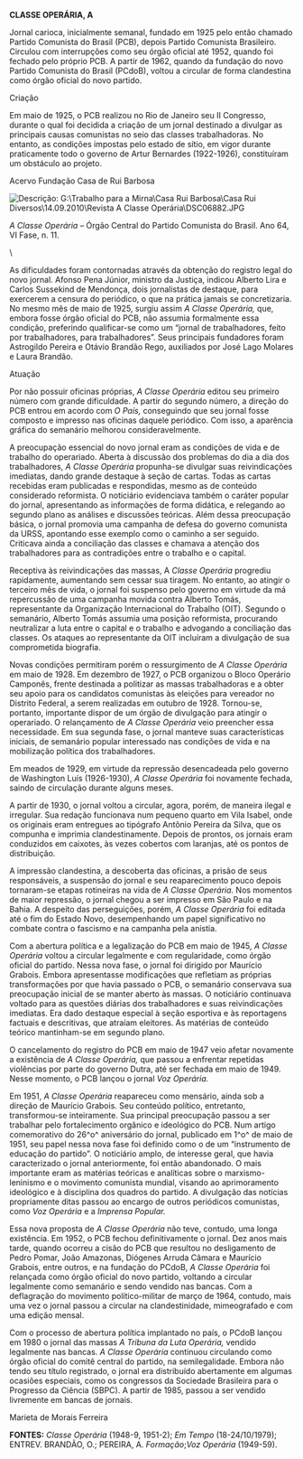 **CLASSE OPERÁRIA, A**

Jornal carioca, inicialmente semanal, fundado em 1925 pelo então chamado
Partido Comunista do Brasil (PCB), depois Partido Comunista Brasileiro.
Circulou com interrupções como seu órgão oficial até 1952, quando foi
fechado pelo próprio PCB. A partir de 1962, quando da fundação do novo
Partido Comunista do Brasil (PCdoB), voltou a circular de forma
clandestina como órgão oficial do novo partido.

Criação

Em maio de 1925, o PCB realizou no Rio de Janeiro seu II Congresso,
durante o qual foi decidida a criação de um jornal destinado a divulgar
as principais causas comunistas no seio das classes trabalhadoras. No
entanto, as condições impostas pelo estado de sítio, em vigor durante
praticamente todo o governo de Artur Bernardes (1922-1926), constituíram
um obstáculo ao projeto.

Acervo Fundação Casa de Rui Barbosa

![Descrição: G:\\Trabalho para a Mirna\\Casa Rui Barbosa\\Casa Rui
Diversos\\14.09.2010\\Revista A Classe
Operária\\DSC06882.JPG](CLASSE%20OPER%c3%81RIA,%20A_arquivos/image003.jpg)

*A Classe Operária* – Órgão Central do Partido Comunista do Brasil. Ano
64, VI Fase, n. 11.

\

As dificuldades foram contornadas através da obtenção do registro legal
do novo jornal. Afonso Pena Júnior, ministro da Justiça, indicou Alberto
Lira e Carlos Sussekind de Mendonça, dois jornalistas de destaque, para
exercerem a censura do periódico, o que na prática jamais se
concretizaria. No mesmo mês de maio de 1925, surgiu assim *A Classe
Operária,* que, embora fosse órgão oficial do PCB, não assumia
formalmente essa condição, preferindo qualificar-se como um “jornal de
trabalhadores, feito por trabalhadores, para trabalhadores”. Seus
principais fundadores foram Astrogildo Pereira e Otávio Brandão Rego,
auxiliados por José Lago Molares e Laura Brandão.

Atuação

Por não possuir oficinas próprias, *A Classe* *Operária* editou seu
primeiro número com grande dificuldade. A partir do segundo número, a
direção do PCB entrou em acordo com *O País,* conseguindo que seu jornal
fosse composto e impresso nas oficinas daquele periódico. Com isso, a
aparência gráfica do semanário melhorou consideravelmente.

A preocupação essencial do novo jornal eram as condições de vida e de
trabalho do operariado. Aberta à discussão dos problemas do dia a dia
dos trabalhadores, *A Classe Operária* propunha-se divulgar suas
reivindicações imediatas, dando grande destaque à seção de cartas. Todas
as cartas recebidas eram publicadas e respondidas, mesmo as de conteúdo
considerado reformista. O noticiário evidenciava também o caráter
popular do jornal, apresentando as informações de forma didática, e
relegando ao segundo plano as análises e discussões teóricas. Além dessa
preocupação básica, o jornal promovia uma campanha de defesa do governo
comunista da URSS, apontando esse exemplo como o caminho a ser seguido.
Criticava ainda a conciliação das classes e chamava a atenção dos
trabalhadores para as contradições entre o trabalho e o capital.

Receptiva às reivindicações das massas, A *Classe Operária* progrediu
rapidamente, aumentando sem cessar sua tiragem. No entanto, ao atingir o
terceiro mês de vida, o jornal foi suspenso pelo governo em virtude da
má repercussão de uma campanha movida contra Alberto Tomás,
representante da Organização Internacional do Trabalho (OIT). Segundo o
semanário, Alberto Tomás assumia uma posição reformista, procurando
neutralizar a luta entre o capital e o trabalho e advogando a
conciliação das classes. Os ataques ao representante da OIT incluíram a
divulgação de sua comprometida biografia.

Novas condições permitiram porém o ressurgimento de *A Classe Operária*
em maio de 1928. Em dezembro de 1927, o PCB organizou o Bloco Operário
Camponês, frente destinada a politizar as massas trabalhadoras e a obter
seu apoio para os candidatos comunistas às eleições para vereador no
Distrito Federal, a serem realizadas em outubro de 1928. Tornou-se,
portanto, importante dispor de um órgão de divulgação para atingir o
operariado. O relançamento de *A* *Classe Operária* veio preencher essa
necessidade. Em sua segunda fase, o jornal manteve suas características
iniciais, de semanário popular interessado nas condições de vida e na
mobilização política dos trabalhadores.

Em meados de 1929, em virtude da repressão desencadeada pelo governo de
Washington Luís (1926-1930), *A Classe Operária* foi novamente fechada,
saindo de circulação durante alguns meses.

A partir de 1930, o jornal voltou a circular, agora, porém, de maneira
ilegal e irregular. Sua redação funcionava num pequeno quarto em Vila
Isabel, onde os originais eram entregues ao tipógrafo Antônio Pereira da
Silva, que os compunha e imprimia clandestinamente. Depois de prontos,
os jornais eram conduzidos em caixotes, às vezes cobertos com laranjas,
até os pontos de distribuição.

A impressão clandestina, a descoberta das oficinas, a prisão de seus
responsáveis, a suspensão do jornal e seu reaparecimento pouco depois
tornaram-se etapas rotineiras na vida de *A Classe Operária.* Nos
momentos de maior repressão, o jornal chegou a ser impresso em São Paulo
e na Bahia. A despeito das perseguições, porém, *A Classe Operária* foi
editada até o fim do Estado Novo, desempenhando um papel significativo
no combate contra o fascismo e na campanha pela anistia.

Com a abertura política e a legalização do PCB em maio de 1945, *A*
*Classe Operária* voltou a circular legalmente e com regularidade, como
órgão oficial do partido. Nessa nova fase, o jornal foi dirigido por
Maurício Grabois. Embora apresentasse modificações que refletiam as
próprias transformações por que havia passado o PCB, o semanário
conservava sua preocupação inicial de se manter aberto às massas. O
noticiário continuava voltado para as questões diárias dos trabalhadores
e suas reivindicações imediatas. Era dado destaque especial à seção
esportiva e às reportagens factuais e descritivas, que atraíam
eleitores. As matérias de conteúdo teórico mantinham-se em segundo
plano.

O cancelamento do registro do PCB em maio de 1947 veio afetar novamente
a existência de *A Classe Operária,* que passou a enfrentar repetidas
violências por parte do governo Dutra, até ser fechada em maio de 1949.
Nesse momento, o PCB lançou o jornal *Voz* *Operária.*

Em 1951, *A Classe Operária* reapareceu como mensário, ainda sob a
direção de Maurício Grabois. Seu conteúdo político, entretanto,
transformou-se inteiramente. Sua principal preocupação passou a ser
trabalhar pelo fortalecimento orgânico e ideológico do PCB. Num artigo
comemorativo do 26^o^ aniversário do jornal, publicado em 1^o^ de maio
de 1951, seu papel nessa nova fase foi definido como o de um
“instrumento de educação do partido”. O noticiário amplo, de interesse
geral, que havia caracterizado o jornal anteriormente, foi então
abandonado. O mais importante eram as matérias teóricas e analíticas
sobre o marxismo-leninismo e o movimento comunista mundial, visando ao
aprimoramento ideológico e à disciplina dos quadros do partido. A
divulgação das notícias propriamente ditas passou ao encargo de outros
periódicos comunistas, como *Voz Operária* e a *Imprensa Popular.*

Essa nova proposta de *A Classe Operária* não teve, contudo, uma longa
existência. Em 1952, o PCB fechou definitivamente o jornal. Dez anos
mais tarde, quando ocorreu a cisão do PCB que resultou no desligamento
de Pedro Pomar, João Amazonas, Diógenes Arruda Câmara e Maurício
Grabois, entre outros, e na fundação do PCdoB, *A Classe Operária* foi
relançada como órgão oficial do novo partido, voltando a circular
legalmente como semanário e sendo vendido nas bancas. Com a deflagração
do movimento político-militar de março de 1964, contudo, mais uma vez o
jornal passou a circular na clandestinidade, mimeografado e com uma
edição mensal.

Com o processo de abertura política implantado no país, o PCdoB lançou
em 1980 o jornal das massas *A Tribuna da Luta Operária,* vendido
legalmente nas bancas. *A Classe Operária* continuou circulando como
órgão oficial do comitê central do partido, na semilegalidade. Embora
não tendo seu título registrado, o jornal era distribuído abertamente em
algumas ocasiões especiais, como os congressos da Sociedade Brasileira
para o Progresso da Ciência (SBPC). A partir de 1985, passou a ser
vendido livremente em bancas de jornais.

Marieta de Morais Ferreira

**FONTES:** *Classe Operária* (1948-9, 1951-2); *Em Tempo*
(18-24/10/1979); ENTREV. BRANDÃO, O.; PEREIRA, A. *Formação*;*Voz
Operária* (1949-59).
